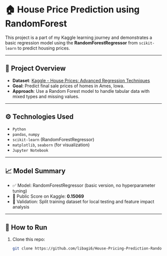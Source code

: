 # 🏠 House Price Prediction using RandomForest

This project is a part of my Kaggle learning journey and demonstrates a basic regression model using the **RandomForestRegressor** from `scikit-learn` to predict housing prices.

---

## 📌 Project Overview

- **Dataset**: [Kaggle - House Prices: Advanced Regression Techniques](https://www.kaggle.com/competitions/house-prices-advanced-regression-techniques)
- **Goal**: Predict final sale prices of homes in Ames, Iowa.
- **Approach**: Use a Random Forest model to handle tabular data with mixed types and missing values.

---

## ⚙️ Technologies Used

- `Python`
- `pandas`, `numpy`
- `scikit-learn` (RandomForestRegressor)
- `matplotlib`, `seaborn` (for visualization)
- `Jupyter Notebook`

---

## 📈 Model Summary

- ✅ Model: RandomForestRegressor (basic version, no hyperparameter tuning)
- 🎯 Public Score on Kaggle: **0.15069**
- 🧪 Validation: Split training dataset for local testing and feature impact analysis

---

## 🚀 How to Run

1. Clone this repo:
   ```bash
   git clone https://github.com/libagi6/House-Pricing-Prediction-RandomForest.git
